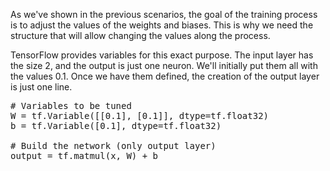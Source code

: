 As we've shown in the previous scenarios, the goal of the training process is to adjust the values of the weights and biases. This is why we need the structure that will allow changing the values along the process.

TensorFlow provides variables for this exact purpose. The input layer has the size 2, and the output is just one neuron. We'll initially put them all with the values 0.1. Once we have them defined, the creation of the output layer is just one line.

<pre class="file" data-filename="neural_network.py" data-target="append">
# Variables to be tuned
W = tf.Variable([[0.1], [0.1]], dtype=tf.float32)
b = tf.Variable([0.1], dtype=tf.float32)

# Build the network (only output layer)
output = tf.matmul(x, W) + b
</pre>
